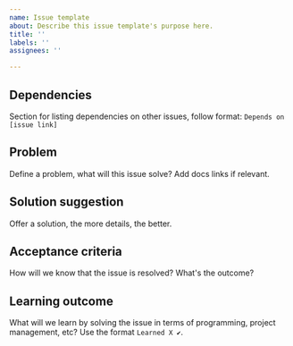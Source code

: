 ```yaml
---
name: Issue template
about: Describe this issue template's purpose here.
title: ''
labels: ''
assignees: ''

---
```


## Dependencies

Section for listing dependencies on other issues, follow format: `Depends on [issue link]`

## Problem

Define a problem, what will this issue solve? Add docs links if relevant.

## Solution suggestion

Offer a solution, the more details, the better.

## Acceptance criteria

How will we know that the issue is resolved? What's the outcome?

## Learning outcome

What will we learn by solving the issue in terms of programming, project management, etc? Use the format `Learned X ✔️`.
